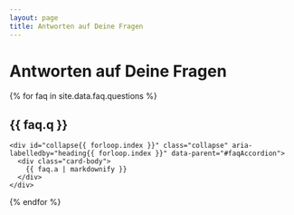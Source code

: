 ```yaml
---
layout: page
title: Antworten auf Deine Fragen
---
```

# Antworten auf Deine Fragen
<div class="accordion text-dark" id="faqAccordion">
  {% for faq in site.data.faq.questions %}
  <div class="card">
    <div class="card-header" id="heading{{ forloop.index }}">
      <h2 class="mb-0">
        <a class="btn btn-link btn-block text-left" data-toggle="collapse" data-target="#collapse{{ forloop.index }}" aria-expanded="true" aria-controls="collapse{{ forloop.index }}">
          {{ faq.q }}
        </a>
      </h2>
    </div>

    <div id="collapse{{ forloop.index }}" class="collapse" aria-labelledby="heading{{ forloop.index }}" data-parent="#faqAccordion">
      <div class="card-body">
        {{ faq.a | markdownify }}
      </div>
    </div>
  </div>
  {% endfor %}
</div>

